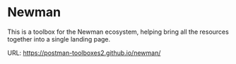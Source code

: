 # Newman
This is a toolbox for the Newman ecosystem, helping bring all the resources together into a single landing page.

URL: https://postman-toolboxes2.github.io/newman/
